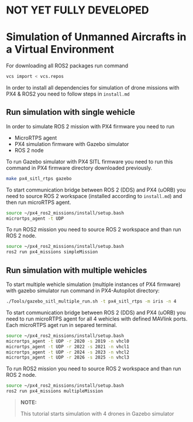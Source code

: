 # NOT YET FULLY DEVELOPED
# Simulation of Unmanned Aircrafts in a Virtual Environment

For downloading all ROS2 packages run command

```bash
vcs import < vcs.repos
```

In order to install all dependencies for simulation of drone missions with PX4 & ROS2 you need to follow steps in `install.md`

## Run simulation with single wehicle

In order to simulate ROS 2 mission with PX4 firmware you need to run

  * MicroRTPS agent 
  * PX4 simulation firmware with Gazebo simulator
  * ROS 2 node

To run Gazebo simulator with PX4 SITL firmware you need to run this command in PX4 firmware directory downloaded previously.
```bash
make px4_sitl_rtps gazebo
```

To start communication bridge between ROS 2 (DDS) and PX4 (uORB) you need to source ROS 2 workspace (installed according to `install.md`) and then run microRTPS agent.
```bash
source ~/px4_ros2_missions/install/setup.bash
micrortps_agent -t UDP
```

To run ROS2 mission you need to source ROS 2 workspace and than run ROS 2 node.
```bash
source ~/px4_ros2_missions/install/setup.bash
ros2 run px4_missions simpleMission
```

## Run simulation with multiple wehicles

To start multiple wehicle simulation (multiple instances of PX4 firmware) with gazebo simulator run command in PX4-Autopilot directory:
```bash
./Tools/gazebo_sitl_multiple_run.sh -t px4_sitl_rtps -m iris -n 4
```

To start communication bridge between ROS 2 (DDS) and PX4 (uORB) you need to run microRTPS agent for all 4 wehicles with defined MAVlink ports. Each microRTPS aget run in separed terminal.
```bash
source ~/px4_ros2_missions/install/setup.bash
micrortps_agent -t UDP -r 2020 -s 2019 -n vhcl0
micrortps_agent -t UDP -r 2022 -s 2021 -n vhcl1
micrortps_agent -t UDP -r 2024 -s 2023 -n vhcl2
micrortps_agent -t UDP -r 2026 -s 2025 -n vhcl3
```

To run ROS2 mission you need to source ROS 2 workspace and than run ROS 2 node.
```bash
source ~/px4_ros2_missions/install/setup.bash
ros2 run px4_missions multipleMission
```

> **NOTE:**
>
> This tutorial starts simulation with 4 drones in Gazebo simulator
> 
